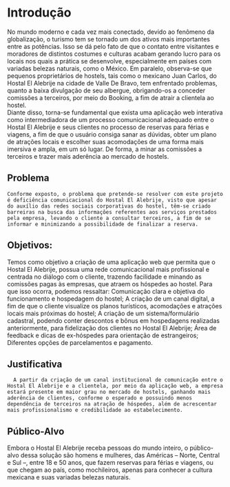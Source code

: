 # Introdução
  No mundo moderno e cada vez mais conectado, devido ao fenômeno da globalização, o turismo tem se tornado um dos ativos mais importantes entre as potências. Isso se dá pelo fato de que o contato entre visitantes e moradores de distintos costumes e culturas acabam gerando lucro para os locais nos quais a prática se desenvolve, especialmente em países com variadas belezas naturais, como o México.
    Em paralelo, observa-se que pequenos proprietários de hostels, tais como o mexicano Juan Carlos, do Hostal El Alebrije na cidade de Valle De Bravo, tem enfrentado problemas, quanto a baixa divulgação de seu albergue, obrigando-os a conceder comissões a terceiros, por meio do Booking, a fim de atrair a clientela ao hostel.  
    Diante disso, torna-se fundamental que exista uma aplicação web interativa como intermediadora de um processo comunicacional adequado entre o Hostal El Alebrije e seus clientes no processo de reservas para férias e viagens, a fim de que o usuário consiga sanar as dúvidas, obter um plano de atrações locais e escolher suas acomodações de uma forma mais imersiva e ampla, em um só lugar. De forma, a minar as comissões a terceiros e trazer mais aderência ao mercado de hostels.

## Problema
    Conforme exposto, o problema que pretende-se resolver com este projeto é deficiência comunicacional do Hostal El Alebrije, visto que apesar do auxílio das redes sociais corporativas do hostel, têm-se criado barreiras na busca das informações referentes aos serviços prestados pela empresa, levando o cliente a consultar terceiros, a fim de se informar e minimizando a possibilidade de finalizar a reserva. 

## Objetivos:

Temos como objetivo a criação de uma aplicação web que permita que o Hostal El Alebrije, possua uma rede comunicacional mais profissional e centrada no diálogo com o cliente, trazendo facilidade e minando as comissões pagas às empresas, que atraem os hóspedes ao hostel.
Para que isso ocorra, podemos ressaltar:
Comunicação clara e objetiva do funcionamento e hospedagem do hostel;
A criação de um canal digital, a fim de que o cliente visualize os planos turísticos, acomodações e atrações locais mais próximas do hostel;
A criação de um sistema/formulário cadastral, podendo conter descontos e bônus em hospedagens realizadas anteriormente, para fidelização dos clientes no Hostal El Alebrije;
Área de feedback e dicas de ex-hóspedes para orientação de estrangeiros;
Diferentes opções de parcelamentos e pagamento.


## Justificativa
      A partir da criação de um canal institucional de comunicação entre o Hostal El Alebrije e a clientela, por meio da aplicação web, a empresa estará presente em maior grau no mercado de hostels, ganhando mais aderência de clientes, conforme o esperado e possuindo menos dependência de terceiros na atração de hóspedes, além de acrescentar mais profissionalismo e credibilidade ao estabelecimento.

## Público-Alvo
   Embora o Hostal El Alebrije receba pessoas do mundo inteiro, o público-alvo dessa solução são homens e mulheres, das Américas – Norte, Central e Sul –, entre 18 e 50 anos, que fazem reservas para férias e viagens, ou que chegam ao país, como mochileiros, apenas para conhecer a cultura mexicana e suas variadas belezas naturais.
